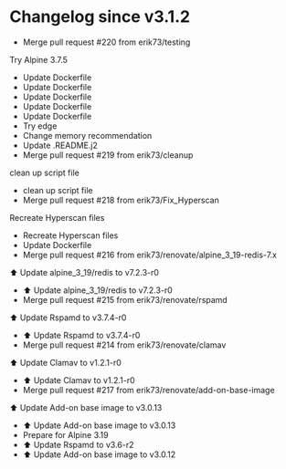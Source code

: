 # Changelog since v3.1.2
- Merge pull request #220 from erik73/testing

Try Alpine 3.7.5 
- Update Dockerfile 
- Update Dockerfile 
- Update Dockerfile 
- Update Dockerfile 
- Update Dockerfile 
- Try edge 
- Change memory recommendation 
- Update .README.j2 
- Merge pull request #219 from erik73/cleanup

clean up script file 
- clean up script file 
- Merge pull request #218 from erik73/Fix_Hyperscan

Recreate Hyperscan files 
- Recreate Hyperscan files 
- Update Dockerfile 
- Merge pull request #216 from erik73/renovate/alpine_3_19-redis-7.x

⬆️ Update alpine_3_19/redis to v7.2.3-r0 
- ⬆️ Update alpine_3_19/redis to v7.2.3-r0 
- Merge pull request #215 from erik73/renovate/rspamd

⬆️ Update Rspamd to v3.7.4-r0 
- ⬆️ Update Rspamd to v3.7.4-r0 
- Merge pull request #214 from erik73/renovate/clamav

⬆️ Update Clamav to v1.2.1-r0 
- ⬆️ Update Clamav to v1.2.1-r0 
- Merge pull request #217 from erik73/renovate/add-on-base-image

⬆️ Update Add-on base image to v3.0.13 
- ⬆️ Update Add-on base image to v3.0.13 
- Prepare for Alpine 3.19 
- ⬆️ Update Rspamd to v3.6-r2 
- ⬆️ Update Add-on base image to v3.0.12 

